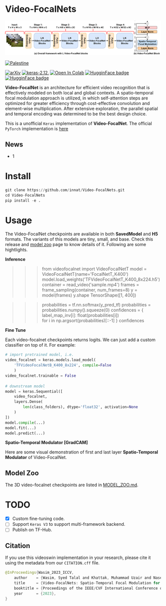 # Video-FocalNets

![](./assets/overall_architecture.png)

[![Palestine](https://img.shields.io/badge/Free-Palestine-white?labelColor=green)](https://twitter.com/search?q=%23FreePalestine&src=typed_query)

[![arXiv](https://img.shields.io/badge/arXiv-2307.06947-darkred)](https://arxiv.org/abs/2307.06947) [![keras-2.12.](https://img.shields.io/badge/keras-2.12-darkred)]([?](https://img.shields.io/badge/keras-2.12-darkred)) [![Open In Colab](https://colab.research.google.com/assets/colab-badge.svg)](?) [![HugginFace badge](https://img.shields.io/badge/🤗%20Hugging%20Face-Spaces-yellow.svg)](?) [![HugginFace badge](https://img.shields.io/badge/🤗%20Hugging%20Face-Hub-yellow.svg)](?)


**Video-FocalNet** is an architecture for efficient video recognition that is effectively modeled on both local and global contexts. A spatio-temporal focal modulation approach is utilized, in which self-attention steps are optimized for greater efficiency through cost-effective convolution and element-wise multiplication. After extensive exploration, the parallel spatial and temporal encoding was determined to be the best design choice.

This is a unofficial `Keras` implementation of **Video-FocalNet**. The official `PyTorch` implementation is [here](https://github.com/TalalWasim/Video-FocalNets)

## News

- 1


# Install

```python
git clone https://github.com/innat/Video-FocalNets.git
cd Video-FocalNets
pip install -e . 
```

# Usage

The Video-FocalNet checkpoints are available in both **SavedModel** and **H5** formats. The variants of this models are tiny, small, and base. Check this release and [model zoo](MODEL_ZOO.md) page to know details of it. Following are some hightlights.

**Inference**

>>> from videofocalnet import VideoFocalNetT
>>> model = VideoFocalNetT(name='FocalNetT_K400')
>>> model.load_weights('TFVideoFocalNetT_K400_8x224.h5')
>>> container = read_video('sample.mp4')
>>> frames = frame_sampling(container, num_frames=8)
>>> y = model(frames)
>>> y.shape
TensorShape([1, 400])

>>> probabilities = tf.nn.softmax(y_pred_tf)
>>> probabilities = probabilities.numpy().squeeze(0)
>>> confidences = {
    label_map_inv[i]: float(probabilities[i]) \
    for i in np.argsort(probabilities)[::-1]
}
>>> confidences


**Fine Tune**

Each video-focalnet checkpoints returns logits. We can just add a custom classifier on top of it. For example:

```python
# import pretrained model, i.e.
video_focalnet = keras.models.load_model(
    'TFVideoFocalNetB_K400_8x224', compile=False
    )
video_focalnet.trainable = False

# downstream model
model = keras.Sequential([
    video_focalnet,
    layers.Dense(
        len(class_folders), dtype='float32', activation=None
    )
])
model.compile(...)
model.fit(...)
model.predict(...)
```

**Spatio-Temporal Modulator [GradCAM]**

Here are some visual demonstration of first and last layer **Spatio-Temporal Modulator** of Video-FocalNet.


## Model Zoo

The 3D video-focalnet checkpoints are listed in [MODEL_ZOO.md](MODEL_ZOO.md). 


# TODO
- [x] Custom fine-tuning code.
- [ ] Support `Keras V3` to support multi-framework backend.
- [ ] Publish on TF-Hub.

##  Citation

If you use this videoswin implementation in your research, please cite it using the metadata from our `CITATION.cff` file.

```swift
@InProceedings{Wasim_2023_ICCV,
    author    = {Wasim, Syed Talal and Khattak, Muhammad Uzair and Naseer, Muzammal and Khan, Salman and Shah, Mubarak and Khan, Fahad Shahbaz},
    title     = {Video-FocalNets: Spatio-Temporal Focal Modulation for Video Action Recognition},
    booktitle = {Proceedings of the IEEE/CVF International Conference on Computer Vision (ICCV)},
    year      = {2023},
}
```